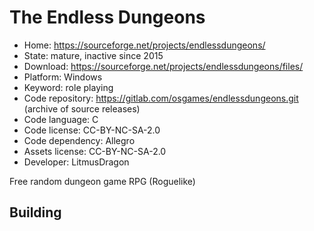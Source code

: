 # The Endless Dungeons

- Home: https://sourceforge.net/projects/endlessdungeons/
- State: mature, inactive since 2015
- Download: https://sourceforge.net/projects/endlessdungeons/files/
- Platform: Windows
- Keyword: role playing
- Code repository: https://gitlab.com/osgames/endlessdungeons.git (archive of source releases)
- Code language: C
- Code license: CC-BY-NC-SA-2.0
- Code dependency: Allegro
- Assets license: CC-BY-NC-SA-2.0
- Developer: LitmusDragon

Free random dungeon game RPG (Roguelike)

## Building
